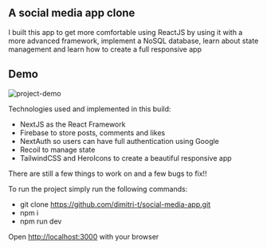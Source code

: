 ## A social media app clone

I built this app to get more comfortable using ReactJS by using it with a more advanced framework, implement a NoSQL database, learn about state management and learn how to create a full responsive app

## Demo
![project-demo](https://user-images.githubusercontent.com/65437778/159904736-f346ba93-6a65-4bf8-a424-648615a789c9.gif)

Technologies used and implemented in this build:

- NextJS as the React Framework
- Firebase to store posts, comments and likes
- NextAuth so users can have full authentication using Google
- Recoil to manage state
- TailwindCSS and HeroIcons to create a beautiful responsive app

There are still a few things to work on and a few bugs to fix!!

To run the project simply run the following commands:

- git clone https://github.com/dimitri-t/social-media-app.git
- npm i
- npm run dev

Open [http://localhost:3000](http://localhost:3000) with your browser
